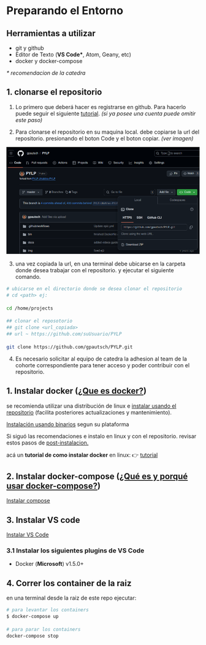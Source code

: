 # Preparando el Entorno

## Herramientas a utilizar

- git y github
- Editor de Texto (**VS Code\***, Atom, Geany, etc)
- docker y docker-compose

_\* recomendacion de la catedra_

## 1. clonarse el repositorio

1. Lo primero que deberá hacer es registrarse en github. Para hacerlo puede seguir el siguiente [tutorial](https://www.youtube.com/watch?v=C0oezL3lBUk). _(si ya posee una cuenta puede omitir este paso)_

2. Para clonarse el repositorio en su maquina local. debe copiarse la url del repositorio. presionando el boton Code y el boton copiar. _(ver imagen)_

![clone](../img/clone.png)

3. una vez copiada la url, en una terminal debe ubicarse en la carpeta donde desea trabajar con el repositorio. y ejecutar el siguiente comando.

```sh
# ubicarse en el directorio donde se desea clonar el repositorio
# cd <path> ej:
 
cd /home/projects

## clonar el reposotorio
## git clone <url_copiada>
## url ~ https://github.com/suUsuario/PYLP

git clone https://github.com/gpautsch/PYLP.git
```

4. Es necesario solicitar al equipo de catedra la adhesion al team de la cohorte correspondiente para tener acceso y poder contribuir con el repositorio.

## 1. Instalar docker ([¿Que es docker?](https://docs.docker.com/engine/))

se recomienda utilizar una distribución de linux e [instalar usando el repositorio](https://docs.docker.com/engine/install/ubuntu/#install-using-the-repository) (facilita posteriores actualizaciones y mantenimiento).

[Instalación usando binarios](https://docs.docker.com/engine/install/) segun su plataforma

Si siguó las recomendaciones e instalo en linux y con el repositorio. revisar estos pasos de [post-instalacion.](https://docs.docker.com/engine/install/linux-postinstall/)

acá un **tutorial de como instalar docker** en linux: 👉 [tutorial](https://www.youtube.com/watch?v=JwqkjKkEIDw&feature=youtu.be)

## 2. Instalar docker-compose ([¿Qué es y porqué usar docker-compose?](https://docs.docker.com/compose/))

[Instalar compose](https://docs.docker.com/compose/install/)

## 3. Instalar VS code

[Instalar VS Code](https://code.visualstudio.com/)

### 3.1 Instalar los siguientes plugins de VS Code

- Docker (**Microsoft**) v1.5.0+

## 4. Correr los container de la raiz

en una terminal desde la raiz de este repo ejecutar:

```bash
# para levantar los containers
$ docker-compose up

# para parar los containers
docker-compose stop
```
